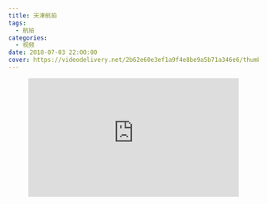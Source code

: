 ```yaml
---
title: 天津航拍
tags:
  - 航拍
categories:
  - 视频
date: 2018-07-03 22:00:00
cover: https://videodelivery.net/2b62e60e3ef1a9f4e8be9a5b71a346e6/thumbnails/thumbnail.jpg?time=2m14s
---
```


<figure>
  <div style="position: relative; padding-top: 56.25%;"><iframe src="https://iframe.videodelivery.net/2b62e60e3ef1a9f4e8be9a5b71a346e6?preload=true&poster=https%3A%2F%2Fvideodelivery.net%2F2b62e60e3ef1a9f4e8be9a5b71a346e6%2Fthumbnails%2Fthumbnail.jpg%3Ftime%3D2m14s%26height%3D600" style="border: none; position: absolute; top: 0; left: 0; height: 100%; width: 100%;" allow="accelerometer; gyroscope; autoplay; encrypted-media; picture-in-picture;" allowfullscreen="true"></iframe></div>
</figure>
